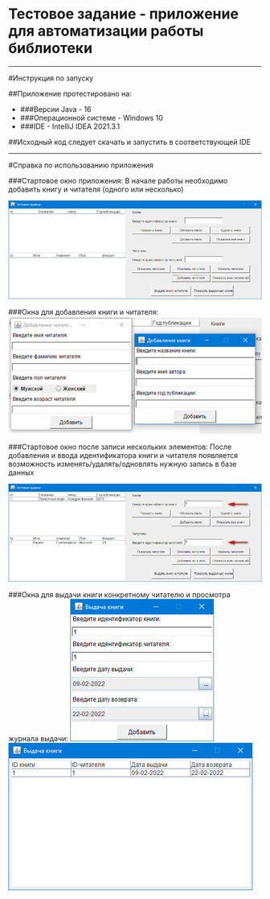# Тестовое задание - приложение для автоматизации работы библиотеки

---

#Инструкция по запуску

##Приложение протестировано на: 
+ ###Версии Java - 16
+ ###Операционной системе - Windows 10
+ ###IDE - IntelliJ IDEA 2021.3.1

##Исходный код следует скачать и запустить в соответствующей IDE

---

#Справка по использованию приложения

###Стартовое окно приложения:
В начале работы необходимо добавить книгу и читателя (одного или несколько)

![alt text](src/main/resources/images/1.jpg)

###Окна для добавления книги и читателя:
![alt text](src/main/resources/images/2.jpg)

###Стартовое окно после записи нескольких элементов:
После добавления и ввода идентификатора книги и читателя появляется возможность изменять/удалять/одновлять 
нужную запись в базе данных

![alt text](src/main/resources/images/3.jpg)

###Окна для выдачи книги конкретному читателю и просмотра журнала выдачи:
![alt text](src/main/resources/images/4.jpg)
![alt text](src/main/resources/images/5.jpg)